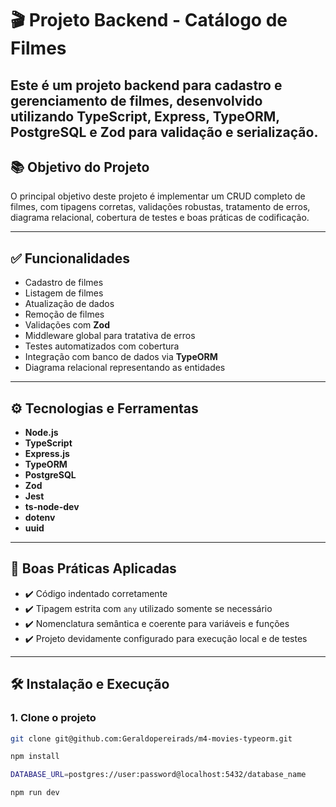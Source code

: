 # 🎬 Projeto Backend - Catálogo de Filmes

Este é um projeto backend para cadastro e gerenciamento de filmes, desenvolvido utilizando **TypeScript**, **Express**, **TypeORM**, **PostgreSQL** e **Zod** para validação e serialização.
---

## 📚 Objetivo do Projeto

O principal objetivo deste projeto é implementar um CRUD completo de filmes, com tipagens corretas, validações robustas, tratamento de erros, diagrama relacional, cobertura de testes e boas práticas de codificação.

---

## ✅ Funcionalidades

- Cadastro de filmes
- Listagem de filmes
- Atualização de dados
- Remoção de filmes
- Validações com **Zod**
- Middleware global para tratativa de erros
- Testes automatizados com cobertura
- Integração com banco de dados via **TypeORM**
- Diagrama relacional representando as entidades

---

## ⚙️ Tecnologias e Ferramentas

- **Node.js**
- **TypeScript**
- **Express.js**
- **TypeORM**
- **PostgreSQL**
- **Zod**
- **Jest**
- **ts-node-dev**
- **dotenv**
- **uuid**

---

## 🧠 Boas Práticas Aplicadas

- ✔️ Código indentado corretamente  
- ✔️ Tipagem estrita com `any` utilizado somente se necessário  
- ✔️ Nomenclatura semântica e coerente para variáveis e funções  
- ✔️ Projeto devidamente configurado para execução local e de testes  

---

## 🛠️ Instalação e Execução

### 1. Clone o projeto

```bash
git clone git@github.com:Geraldopereirads/m4-movies-typeorm.git
```

```bash
npm install
```
```bash
DATABASE_URL=postgres://user:password@localhost:5432/database_name
```
```bash
npm run dev
```
